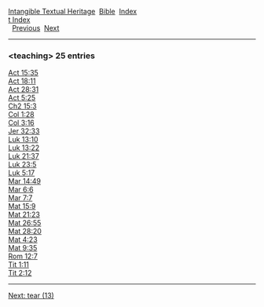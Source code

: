 [Intangible Textual Heritage](../../index)  [Bible](../index) 
[Index](index)   
[t Index](_t_)  
  [Previous](c11332)  [Next](c11334) 

------------------------------------------------------------------------

### &lt;teaching&gt; 25 entries

[Act 15:35](../kjv/act015.htm#035)  
[Act 18:11](../kjv/act018.htm#011)  
[Act 28:31](../kjv/act028.htm#031)  
[Act 5:25](../kjv/act005.htm#025)  
[Ch2 15:3](../kjv/ch2015.htm#003)  
[Col 1:28](../kjv/col001.htm#028)  
[Col 3:16](../kjv/col003.htm#016)  
[Jer 32:33](../kjv/jer032.htm#033)  
[Luk 13:10](../kjv/luk013.htm#010)  
[Luk 13:22](../kjv/luk013.htm#022)  
[Luk 21:37](../kjv/luk021.htm#037)  
[Luk 23:5](../kjv/luk023.htm#005)  
[Luk 5:17](../kjv/luk005.htm#017)  
[Mar 14:49](../kjv/mar014.htm#049)  
[Mar 6:6](../kjv/mar006.htm#006)  
[Mar 7:7](../kjv/mar007.htm#007)  
[Mat 15:9](../kjv/mat015.htm#009)  
[Mat 21:23](../kjv/mat021.htm#023)  
[Mat 26:55](../kjv/mat026.htm#055)  
[Mat 28:20](../kjv/mat028.htm#020)  
[Mat 4:23](../kjv/mat004.htm#023)  
[Mat 9:35](../kjv/mat009.htm#035)  
[Rom 12:7](../kjv/rom012.htm#007)  
[Tit 1:11](../kjv/tit001.htm#011)  
[Tit 2:12](../kjv/tit002.htm#012)  

------------------------------------------------------------------------

[Next: tear (13)](c11334)
